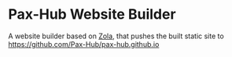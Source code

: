 # Pax-Hub Website Builder

A website builder based on [Zola](https://www.getzola.org/), that pushes the built static site to https://github.com/Pax-Hub/pax-hub.github.io
